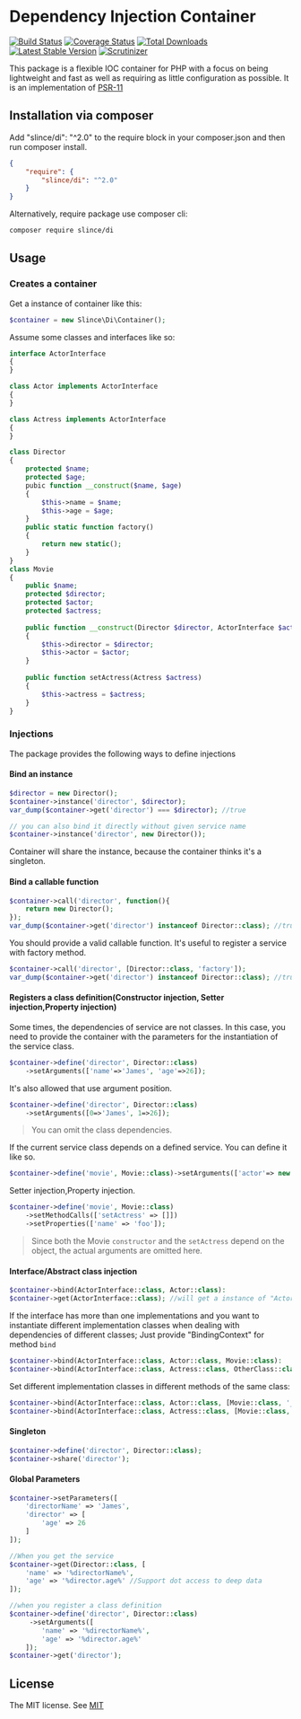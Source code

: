 ﻿# Dependency Injection Container

[![Build Status](https://img.shields.io/travis/slince/di/master.svg?style=flat-square)](https://travis-ci.org/slince/di)
[![Coverage Status](https://img.shields.io/codecov/c/github/slince/di.svg?style=flat-square)](https://codecov.io/github/slince/di)
[![Total Downloads](https://img.shields.io/packagist/dt/slince/di.svg?style=flat-square)](https://packagist.org/packages/slince/di)
[![Latest Stable Version](https://img.shields.io/packagist/v/slince/di.svg?style=flat-square&label=stable)](https://packagist.org/packages/slince/di)
[![Scrutinizer](https://img.shields.io/scrutinizer/g/slince/di.svg?style=flat-square)](https://scrutinizer-ci.com/g/slince/di/?branch=master)

This package is a flexible IOC container for PHP with a focus on being lightweight and fast as well as requiring as little 
configuration as possible. It is an implementation of [PSR-11](https://github.com/container-interop/fig-standards/blob/master/proposed/container.md)

## Installation via composer

Add "slince/di": "^2.0" to the require block in your composer.json and then run composer install.

```json
{
    "require": {
        "slince/di": "^2.0"
    }
}
```

Alternatively, require package use composer cli:

```bash
composer require slince/di
```

## Usage

### Creates a container

Get a instance of container like this:

```php
$container = new Slince\Di\Container();
```

Assume some classes and interfaces like so: 

```php
interface ActorInterface
{
}

class Actor implements ActorInterface
{
}

class Actress implements ActorInterface
{
}

class Director
{
    protected $name;
    protected $age;
    pubic function __construct($name, $age)
    {
        $this->name = $name;
        $this->age = $age;
    }
    public static function factory()
    {
        return new static();
    }
}
class Movie
{
    public $name;
    protected $director;
    protected $actor;
    protected $actress;
    
    public function __construct(Director $director, ActorInterface $actor)
    {
        $this->director = $director;
        $this->actor = $actor;
    }
    
    public function setActress(Actress $actress)
    {
        $this->actress = $actress;
    }
}

```
### Injections

The package provides the following ways to define injections

#### Bind an instance

```php
$director = new Director();
$container->instance('director', $director);
var_dump($container->get('director') === $director); //true

// you can also bind it directly without given service name
$container->instance('director', new Director());
```
Container will share the instance, because the container thinks it's a singleton.

#### Bind a callable function

```php
$container->call('director', function(){
    return new Director();
});
var_dump($container->get('director') instanceof Director::class); //true
```
You should provide a valid callable function. It's useful to register a service with factory method.

```php
$container->call('director', [Director::class, 'factory']);
var_dump($container->get('director') instanceof Director::class); //true
```

#### Registers a class definition(Constructor injection, Setter injection,Property injection)

Some times, the dependencies of service are not classes. In this case, you need to provide the container with the parameters 
for the instantiation of the service class.

```php
$container->define('director', Director::class)
    ->setArguments(['name'=>'James', 'age'=>26]);
```
It's also allowed that use argument position.

```php
$container->define('director', Director::class)
    ->setArguments([0=>'James', 1=>26]);
```
> You can omit the class dependencies.


If the current service class depends on a defined service. You can define it like so.

```php
$container->define('movie', Movie::class)->setArguments(['actor'=> new Slince\Di\Reference('actor')]);
```

Setter injection,Property injection.

```php
$container->define('movie', Movie::class)
    ->setMethodCalls(['setActress' => []])
    ->setProperties(['name' => 'foo']);
```
> Since both the Movie `constructor` and the `setActress` depend on the object, the actual arguments are omitted here.


#### Interface/Abstract class injection

```php
$container->bind(ActorInterface::class, Actor::class):
$container->get(ActorInterface::class); //will get a instance of "Actor::class"
```

If the interface has more than one implementations and you want to instantiate different implementation classes when dealing with 
dependencies of different classes; Just provide "BindingContext" for method `bind`

```php
$container->bind(ActorInterface::class, Actor::class, Movie::class):
$container->bind(ActorInterface::class, Actress::class, OtherClass::class):
```

Set different implementation classes in different methods of the same class:

```php
$container->bind(ActorInterface::class, Actor::class, [Movie::class, '__construct']):
$container->bind(ActorInterface::class, Actress::class, [Movie::class, 'setActress']):
```

#### Singleton

```php
$container->define('director', Director::class);
$container->share('director');
```

#### Global Parameters

```php
$container->setParameters([
    'directorName' => 'James',
    'director' => [
        'age' => 26
    ]
]);

//When you get the service
$container->get(Director::class, [
    'name' => '%directorName%',
    'age' => '%director.age%' //Support dot access to deep data
]);

//when you register a class definition
$container->define('director', Director::class)
     ->setArguments([
        'name' => '%directorName%',
        'age' => '%director.age%'
    ]);
$container->get('director');
```

## License
 
The MIT license. See [MIT](https://opensource.org/licenses/MIT)
